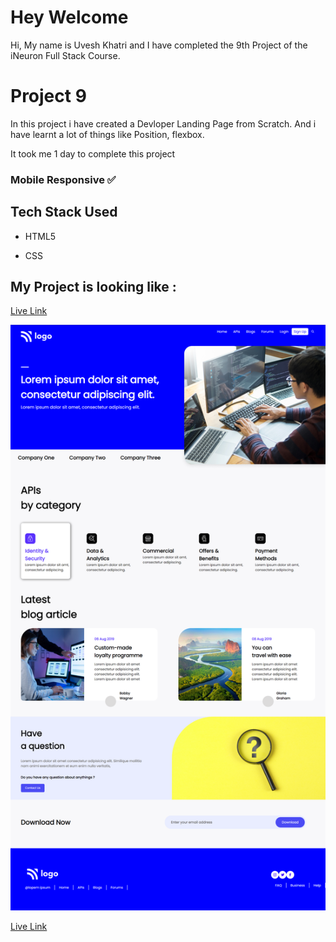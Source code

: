 # Hey Welcome

Hi, My name is Uvesh Khatri and I have completed the 9th Project of the iNeuron Full Stack Course.

# Project 9

In this project i have created a Devloper Landing Page from Scratch. And i have learnt a lot of things like Position, flexbox.

It took me 1 day to complete this project

### Mobile Responsive ✅

## Tech Stack Used 
- HTML5

- CSS

## My Project is looking like :
[Live Link](https://uveshkhatri-devloper-landingpage.netlify.app/)

![Project9-Result](live-project-9.png)

[Live Link](https://uveshkhatri-devloper-landingpage.netlify.app/)